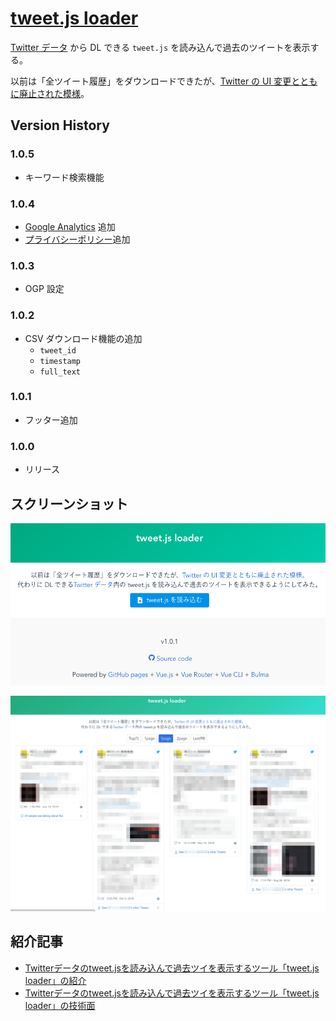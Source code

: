 # [tweet.js loader](https://17number.github.io/tweet-js-loader/)

[Twitter データ](https://twitter.com/settings/your_twitter_data) から DL できる `tweet.js` を読み込んで過去のツイートを表示する。

以前は「全ツイート履歴」をダウンロードできたが、[Twitter の UI 変更とともに廃止された模様](https://twitter.com/sugtao4423/status/1185464513945980928)。

## Version History

### 1.0.5

- キーワード検索機能

### 1.0.4

- [Google Analytics](https://marketingplatform.google.com/intl/ja/about/analytics/) 追加
- [プライバシーポリシー](https://17number.github.io/tweet-js-loader/privacy)追加

### 1.0.3

- OGP 設定

### 1.0.2

- CSV ダウンロード機能の追加
  - `tweet_id`
  - `timestamp`
  - `full_text`

### 1.0.1

- フッター追加

### 1.0.0

- リリース


## スクリーンショット

![screenshot](images/screenshot1.png)

![screenshot](images/screenshot2.png)


## 紹介記事

- [Twitterデータのtweet\.jsを読み込んで過去ツイを表示するツール「tweet\.js loader」の紹介](https://r17n.page/2019/10/22/tweet-js-loader-introduction/)
- [Twitterデータのtweet\.jsを読み込んで過去ツイを表示するツール「tweet\.js loader」の技術面](https://r17n.page/2019/10/22/tweet-js-loader-tech/)
